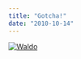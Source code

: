 ```yaml
---
title: "Gotcha!"
date: "2010-10-14"
---
```


[![](http://nickfoden.files.wordpress.com/2010/10/waldo.jpg "Waldo")](http://nickfoden.files.wordpress.com/2010/10/waldo.jpg)
